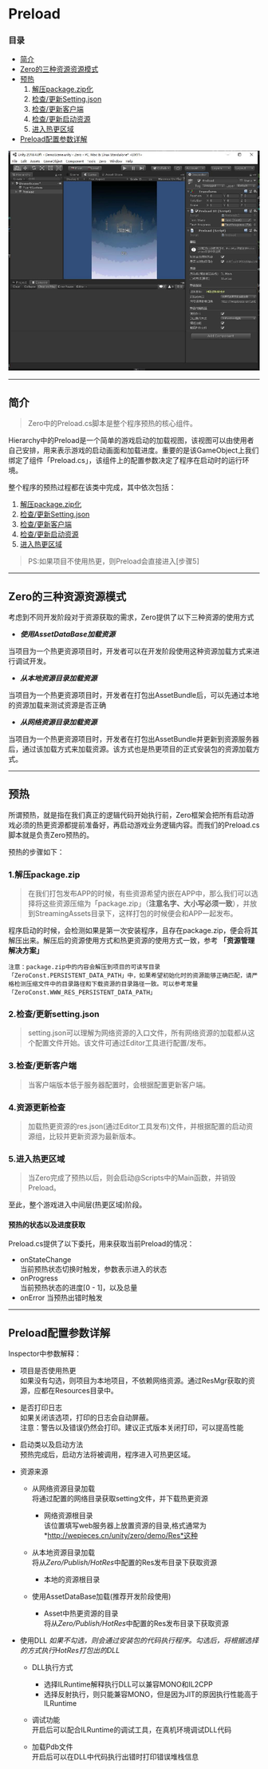 # Preload

### 目录
- [简介](#简介)
- [Zero的三种资源资源模式](#Zero的三种资源资源模式)
- [预热](#预热)
    1. [解压package.zip化](#1.解压package.zip)
    2. [检查/更新Setting.json](#2.检查/更新setting.json)
    3. [检查/更新客户端](#3.检查/更新客户端)
    4. [检查/更新启动资源](#4.检查/更新启动资源)
    5. [进入热更区域](#5.进入热更区域)
- [Preload配置参数详解](#Preload配置参数详解)

![](Imgs/preload_inspector.jpg)

---

## 简介

> Zero中的Preload.cs脚本是整个程序预热的核心组件。

Hierarchy中的Preload是一个简单的游戏启动的加载视图，该视图可以由使用者自己安排，用来表示游戏的启动画面和加载进度。重要的是该GameObject上我们绑定了组件「Preload.cs」，该组件上的配置参数决定了程序在启动时的运行环境。

整个程序的预热过程都在该类中完成，其中依次包括：

1. [解压package.zip化](#1.解压package.zip)
2. [检查/更新Setting.json](#2.检查/更新setting.json)
3. [检查/更新客户端](#3.检查/更新客户端)
4. [检查/更新启动资源](#4.检查/更新启动资源)
5. [进入热更区域](#5.进入热更区域)

>PS:如果项目不使用热更，则Preload会直接进入[步骤5]

---

## Zero的三种资源资源模式

考虑到不同开发阶段对于资源获取的需求，Zero提供了以下三种资源的使用方式

- ***使用AssetDataBase加载资源***

当项目为一个热更资源项目时，开发者可以在开发阶段使用这种资源加载方式来进行调试开发。

- ***从本地资源目录加载资源***

当项目为一个热更资源项目时，开发者在打包出AssetBundle后，可以先通过本地的资源加载来测试资源是否正确

- ***从网络资源目录加载资源***

当项目为一个热更资源项目时，开发者在打包出AssetBundle并更新到资源服务器后，通过该加载方式来加载资源。该方式也是热更项目的正式安装包的资源加载方式。

---

## 预热
所谓预热，就是指在我们真正的逻辑代码开始执行前，Zero框架会把所有启动游戏必须的热更资源都提前准备好，再启动游戏业务逻辑内容。而我们的Preload.cs脚本就是负责Zero预热的。

预热的步骤如下：

### 1.解压package.zip
>在我们打包发布APP的时候，有些资源希望内嵌在APP中，那么我们可以选择将这些资源压缩为「package.zip」（**注意名字、大小写必须一致**），并放到StreamingAssets目录下，这样打包的时候便会和APP一起发布。

程序启动的时候，会检测如果是第一次安装程序，且存在package.zip，便会将其解压出来。解压后的资源使用方式和热更资源的使用方式一致，参考 **「资源管理解决方案」**

```
注意：package.zip中的内容会解压到项目的可读写目录「ZeroConst.PERSISTENT_DATA_PATH」中，如果希望初始化时的资源能够正确匹配，请严格检测压缩文件中的目录路径和下载资源的目录路径一致。可以参考常量「ZeroConst.WWW_RES_PERSISTENT_DATA_PATH」
```

### 2.检查/更新setting.json
>setting.json可以理解为网络资源的入口文件，所有网络资源的加载都从这个配置文件开始。该文件可通过Editor工具进行配置/发布。

### 3.检查/更新客户端
>当客户端版本低于服务器配置时，会根据配置更新客户端。

### 4.资源更新检查
>加载热更资源的res.json(通过Editor工具发布)文件，并根据配置的启动资源组，比较并更新资源为最新版本。

### 5.进入热更区域
>当Zero完成了预热以后，则会启动@Scripts中的Main函数，并销毁Preload。

至此，整个游戏进入中间层(热更区域)阶段。

#### 预热的状态以及进度获取

Preload.cs提供了以下委托，用来获取当前Preload的情况：
- onStateChange  
当前预热状态切换时触发，参数表示进入的状态
- onProgress  
当前预热状态的进度[0 - 1]，以及总量
- onError
当预热出错时触发
---

## Preload配置参数详解
Inspector中参数解释：

- 项目是否使用热更  
如果没有勾选，则项目为本地项目，不依赖网络资源。通过ResMgr获取的资源，应都在Resources目录中。  

- 是否打印日志  
如果关闭该选项，打印的日志会自动屏蔽。  
注意：警告以及错误仍然会打印。建议正式版本关闭打印，可以提高性能

- 启动类以及启动方法  
预热完成后，启动方法将被调用，程序进入可热更区域。

- 资源来源

    - 从网络资源目录加载<br>将通过配置的网络目录获取setting文件，并下载热更资源

        - 网络资源根目录<br>该位置填写web服务器上放置资源的目录,格式通常为*http://wepieces.cn/unity/zero/demo/Res*这种

    - 从本地资源目录加载<br>将从*Zero/Publish/HotRes*中配置的Res发布目录下获取资源

        - 本地的资源根目录

    - 使用AssetDataBase加载(推荐开发阶段使用)

        - Asset中热更资源的目录<br>将从*Zero/Publish/HotRes*中配置的Res发布目录下获取资源

- 使用DLL *如果不勾选，则会通过安装包的代码执行程序。勾选后，将根据选择的方式执行HotRes打包出的DLL*

    - DLL执行方式
        - 选择ILRuntime解释执行DLL可以兼容MONO和IL2CPP
        - 选择反射执行，则只能兼容MONO，但是因为JIT的原因执行性能高于ILRuntime

    - 调试功能<br>开启后可以配合ILRuntime的调试工具，在真机环境调试DLL代码      

    - 加载Pdb文件<br>开启后可以在DLL中代码执行出错时打印错误堆栈信息
        
    
    
    